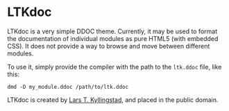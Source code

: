 LTKdoc
======

LTKdoc is a very simple DDOC theme.  Currently, it may be used to format the
documentation of individual modules as pure HTML5 (with embedded CSS).  It
does not provide a way to browse and move between different modules.

To use it, simply provide the compiler with the path to the `ltk.ddoc` file,
like this:

    dmd -D my_module.ddoc /path/to/ltk.ddoc

LTKdoc is created by [Lars T. Kyllingstad](https://github.com/kyllingstad),
and placed in the public domain.
